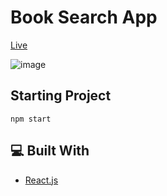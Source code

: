 # Book Search App

[Live](https://book-searching-app.netlify.app)

![image](https://user-images.githubusercontent.com/96390357/178112403-4aed179b-a866-4655-a97f-702c13082a5f.png)

## Starting Project

```
npm start
```

## 💻 Built With
- [React.js](https://reactjs.org/)
